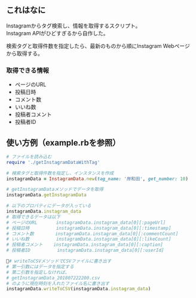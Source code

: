 ## これはなに
Instagramからタグ検索し、情報を取得するスクリプト。  
Instagram APIがひどすぎるから自作した。

検索タグと取得件数を指定したら、最新のものから順にInstagram Webページから取得する。

### 取得できる情報
- ページのURL
- 投稿日時
- コメント数
- いいね数
- 投稿者コメント
- 投稿者ID

## 使い方例（example.rbを参照）
```ruby
# ファイルを読み込む
require './getInstagramDataWithTag'

# 検索タグと取得件数を指定し、インスタンスを作成
instagramData = InstagramData.new(tag_name: '岸和田', get_number: 10)

# getInstagramDataメソッドでデータを取得
instagramData.getInstagramData

# 以下のプロパティにデータが入っている
instagramData.instagram_data
# 取得できるデータは以下
# ページのURL       instagramData.instagram_data[0][:pageUrl]
# 投稿日時          instagramData.instagram_data[0][:timestamp]
# コメント数        instagramData.instagram_data[0][:commentCount]
# いいね数          instagramData.instagram_data[0][:likeCount]
# 投稿者コメント    instagramData.instagram_data[0][:caption]
# 投稿者ID          instagramData.instagram_data[0][:userId]

# writeToCSVメソッドでCSVファイルに書き出す
# 第一引数にはデータを指定する
# 第二引数を指定しなければ、
# getInstagramData_201807222200.csv
# のように現在時刻を入れたファイル名に書き出す
instagramData.writeToCSV(instagramData.instagram_data)
```